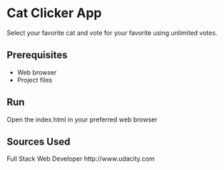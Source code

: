 <h1>Cat Clicker App</h1>
Select your favorite cat and vote for your favorite using unlimited votes.


<h2>Prerequisites</h2>
    <ul>
        <li>Web browser</li>
        <li>Project files</li>
    </ul>
	
<h2>Run</h2>
	Open the index.html in your preferred web browser
    
<h2>Sources Used</h2>
    Full Stack Web Developer http://www.udacity.com